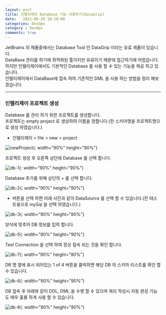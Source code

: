 ```yaml
---
layout: post
title: 인텔리제이 Database 기능 사용하기(DataGrip)
date:   2021-06-29 10:10:00
categories: DevOps
category : DevOps
comments: true 
---
```


JetBrains 의 제품중에서는 Database Tool 인 DataGrip 이라는 유료 제품이 있습니다.    
DataBase 관리를 하기에 최적화된 툴이지만 유료이기 때문에 접근하기에 어렵습니다.  
하지만 인텔리제이에서도 기본적인 Database 를 사용 할 수 있는 기능을 제공 하고 있습니다.  
인텔리제이에서 DataBase에 접속 하여 기존적인 DML 을 사용 하는 방법을 정리 해보겠습니다.  

---

### 인텔리제이 프로젝트 생성

Database 를 관리 하기 위한 프로젝트를 생성합니다.  
프로젝트는 empty project 로 생성하여 이름을 정합니다.(전 스키마명을 프로젝트명으로 생성 하였습니다.)

- 인텔리제이 > file > new > project

![newProject](/img/intellij/newProject.png){: width="90%" height="90%"}

프로젝트 생성 후 오른쪽 상단에 Database 를 선택 합니다.

![db-1](/img/intellij/db-1.jpg){: width="90%" height="90%"}

Database 추가를 위해 상단의 + 를 선택 합니다.

![db-2](/img/intellij/db-2.jpg){: width="90%" height="90%"}

+ 버튼을 선택 하면 아래 사진과 같이 DataSource 를 선택 할 수 있습니다.(전 테스트용으로 mySql 을 선택 하였습니다.)

![db-3](/img/intellij/db-3.png){: width="90%" height="90%"}

양식에 맞추어 DB 정보를 입력 합니다.

![db-5](/img/intellij/db-5.png){: width="90%" height="90%"}

Test Connection 을 선택 하여 정상 접속 되는 것을 확인 합니다.

![db-7](/img/intellij/db-7.png){: width="90%" height="90%"}

DB 명 옆에 표시 되어있는 1 of 4 버튼을 클릭하면 해당 DB 의 스키마 리스트를 확인 할 수 있습니다.

![db-6](/img/intellij/db-6.png){: width="90%" height="90%"}

DB 접속 후 아래와 같이 DDL, DML 을 수행 할 수 있으며 쿼리 작성시 자동 완성 기능도 매우 훌륭 하게 사용 할 수 있습니다.

![db-8](/img/intellij/db-8.png){: width="90%" height="90%"}




